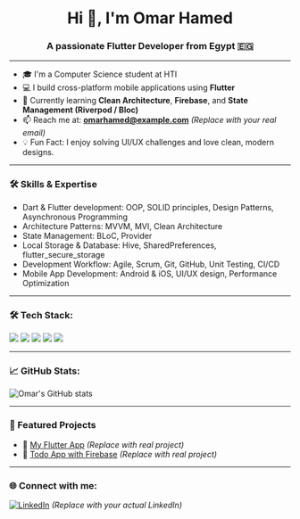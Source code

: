 <h1 align="center">Hi 👋, I'm Omar Hamed</h1>
<h3 align="center">A passionate Flutter Developer from Egypt 🇪🇬</h3>

---

- 🎓 I'm a Computer Science student at HTI  
- 💻 I build cross-platform mobile applications using **Flutter**  
- 🌱 Currently learning **Clean Architecture**, **Firebase**, and **State Management (Riverpod / Bloc)**  
- 📫 Reach me at: **omarhamed@example.com** *(Replace with your real email)*  
- 💡 Fun Fact: I enjoy solving UI/UX challenges and love clean, modern designs.

---

### 🛠️ Skills & Expertise

- Dart & Flutter development: OOP, SOLID principles, Design Patterns, Asynchronous Programming  
- Architecture Patterns: MVVM, MVI, Clean Architecture  
- State Management: BLoC, Provider  
- Local Storage & Database: Hive, SharedPreferences, flutter_secure_storage  
- Development Workflow: Agile, Scrum, Git, GitHub, Unit Testing, CI/CD  
- Mobile App Development: Android & iOS, UI/UX design, Performance Optimization

---

### 🛠️ Tech Stack:
<p align="left">
  <img src="https://img.shields.io/badge/Dart-0175C2?style=for-the-badge&logo=dart&logoColor=white"/>
  <img src="https://img.shields.io/badge/Flutter-02569B?style=for-the-badge&logo=flutter&logoColor=white"/>
  <img src="https://img.shields.io/badge/Firebase-FFCA28?style=for-the-badge&logo=firebase&logoColor=black"/>
  <img src="https://img.shields.io/badge/Git-F05032?style=for-the-badge&logo=git&logoColor=white"/>
  <img src="https://img.shields.io/badge/VS Code-007ACC?style=for-the-badge&logo=visual-studio-code&logoColor=white"/>
</p>

---

### 📈 GitHub Stats:
<p align="left">
  <img src="https://github-readme-stats.vercel.app/api?username=OmarHamedMakram123&show_icons=true&theme=tokyonight" alt="Omar's GitHub stats" />
</p>

---

### 🚀 Featured Projects
- 🔹 [My Flutter App](https://github.com/OmarHamedMakram123/MyFlutterApp) *(Replace with real project)*
- 🔹 [Todo App with Firebase](https://github.com/OmarHamedMakram123/TodoApp) *(Replace with real project)*

---

### 🌐 Connect with me:
[![LinkedIn](https://img.shields.io/badge/LinkedIn-blue?style=flat&logo=linkedin&labelColor=blue)](https://linkedin.com/in/yourlinkedin) *(Replace with your actual LinkedIn)*

